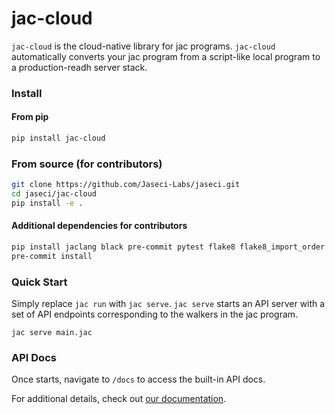 # jac-cloud
`jac-cloud` is the cloud-native library for jac programs. `jac-cloud` automatically converts your jac program from a script-like local program to a production-readh server stack.

### Install
#### From pip
```bash
pip install jac-cloud
```
### From source (for contributors)
```bash
git clone https://github.com/Jaseci-Labs/jaseci.git
cd jaseci/jac-cloud
pip install -e .
```
#### Additional dependencies for contributors
```bash
pip install jaclang black pre-commit pytest flake8 flake8_import_order flake8_docstrings flake8_comprehensions flake8_bugbear flake8_annotations pep8_naming flake8_simplify mypy pytest
pre-commit install
```

### Quick Start
Simply replace `jac run` with `jac serve`. `jac serve` starts an API server with a set of API endpoints corresponding to the walkers in the jac program.

`jac serve main.jac`

### API Docs
Once starts, navigate to `/docs` to access the built-in API docs.

For additional details, check out [our documentation](https://www.jac-lang.org/learn/guide/).
